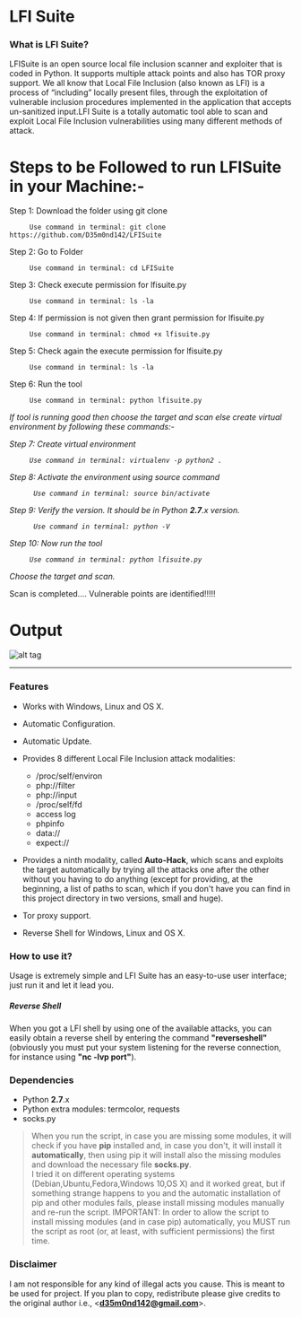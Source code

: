 # LFI Suite

<h3> What is LFI Suite? </h3>

LFISuite is an open source local file inclusion scanner and exploiter that is coded in Python. It supports multiple attack points and also has TOR proxy support. We all know that Local File Inclusion (also known as LFI) is a process of “including” locally present files, through the exploitation of vulnerable inclusion procedures implemented in the application that accepts un-sanitized input.LFI Suite is a totally automatic tool able to scan and exploit Local File Inclusion vulnerabilities using many different methods of attack.

# Steps to be Followed to run LFISuite in your Machine:-
Step 1: Download the folder using git clone

         Use command in terminal: git clone https://github.com/D35m0nd142/LFISuite
         
Step 2: Go to Folder

         Use command in terminal: cd LFISuite
         
Step 3: Check execute permission for lfisuite.py

         Use command in terminal: ls -la
         
Step 4: If permission is not given then grant permission for lfisuite.py

         Use command in terminal: chmod +x lfisuite.py
         
Step 5: Check  again the execute permission for lfisuite.py

         Use command in terminal: ls -la 
         
Step 6: Run the tool

         Use command in terminal: python lfisuite.py
         
<i> If tool is running good then choose the target and scan else create virtual environment by following these commands:-
         
Step 7: Create virtual environment
         
         Use command in terminal: virtualenv -p python2 .
         
Step 8:  Activate the environment using source command
         
          Use command in terminal: source bin/activate
         
Step 9:  Verify the version. It should be in Python <b>2.7</b>.x version.
         
          Use command in terminal: python -V
         
Step 10: Now run the tool

         Use command in terminal: python lfisuite.py
         
Choose the target and scan.         
</i>
        
Scan is completed....
Vulnerable points are identified!!!!!
        
# Output
![alt tag](https://telegra.ph/file/65786a01fdb870f6e52b8.png)

* * * 

<h3> Features </h3>

* Works with Windows, Linux and OS X.
* Automatic Configuration.
* Automatic Update.
* Provides 8 different Local File Inclusion attack modalities:
  - /proc/self/environ
  - php://filter
  - php://input
  - /proc/self/fd
  - access log
  - phpinfo
  - data://
  - expect://

* Provides a ninth modality, called <b>Auto-Hack</b>, which scans and exploits the target automatically by trying all the attacks one after the other without you having to do anything (except for providing, at the beginning, a list of paths to scan, which if you don't have you can find in this project directory in two versions, small and huge). 
* Tor proxy support.
* Reverse Shell for Windows, Linux and OS X.


<h3> How to use it? </h3>

Usage is extremely simple and LFI Suite has an easy-to-use user interface; just run it and let it lead you.
##### Reverse Shell
When you got a LFI shell by using one of the available attacks, you can easily obtain a reverse shell by entering the command <b>"reverseshell"</b> (obviously you must put your system listening for the reverse connection, for instance using <b>"nc -lvp port"</b>).

<h3> Dependencies </h3>

* Python <b>2.7</b>.x
* Python extra modules: termcolor, requests
* socks.py 

> When you run the script, in case you are missing some modules, it will check if you have <b>pip</b> installed and, in case you don't, it will install it <b>automatically</b>, then using pip it will install also the missing modules and download the necessary file <b>socks.py</b>.<br>I tried it on different operating systems (Debian,Ubuntu,Fedora,Windows 10,OS X) and it worked great, but if something strange happens to you and the automatic installation of pip and other modules fails, please install missing modules manually and re-run the script.
IMPORTANT: In order to allow the script to install missing modules (and in case pip) automatically, you MUST run the script as root (or, at least, with sufficient permissions) the first time.</b>


<h3> Disclaimer </h3>

I am not responsible for any kind of illegal acts you cause. This is meant to be used for project. If you plan to copy, redistribute please give credits to the original author i.e., <<b>d35m0nd142@gmail.com</b>>.

